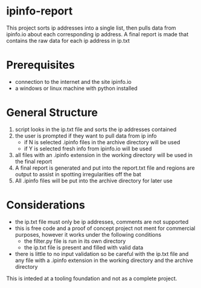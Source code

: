 # ipinfo-report
This project sorts ip addresses into a single list, then pulls data from ipinfo.io about each corresponding ip address. A final report is made that contains the raw data for each ip address in ip.txt

# Prerequisites
- connection to the internet and the site ipinfo.io
- a windows or linux machine with python installed

# General Structure
1) script looks in the ip.txt file and sorts the ip addresses contained
2) the user is prompted if they want to pull data from ip info
   - if N is selected .ipinfo files in the archive directory will be used
   - if Y is selected fresh info from ipinfo.io will be used
4) all files with an .ipinfo extension in the working directory will be used in the final report
5) A final report is generated and put into the report.txt file and regions are output to assist in spotting irregularities off the bat
6) All .ipinfo files will be put into the archive directory for later use


# Considerations
- the ip.txt file must only be ip addresses, comments are not supported
- this is free code and a proof of concept project not ment for commercial purposes, however it works under the following conditions
  - the filter.py file is run in its own directory
  - the ip.txt file is present and filled with valid data
- there is little to no input validation so be careful with the ip.txt file and any file with a .ipinfo extension in the working directory and the archive directory

This is inteded at a tooling foundation and not as a complete project.
